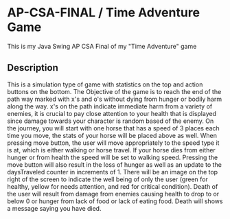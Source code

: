 # AP-CSA-FINAL / Time Adventure Game

This is my Java Swing AP CSA Final of my "Time Adventure" game

## Description

This is a simulation type of game with statistics on the top and action buttons on the bottom. The Objective of the game
is to reach the end of the path way marked with x's and o's without dying from hunger or bodily harm along the way.
x's on the path indicate immediate harm from a variety of enemies, it is crucial to pay close attention to your health 
that is displayed since damage towards your character is random based of the enemy. On the journey, you will start with one 
horse that has a speed of 3 places each time you move, the stats of your horse will be placed above as well. When pressing 
move button, the user will move appropriately to the speed type it is at, which is either walking or horse travel. If your 
horse dies from either hunger or from health the speed will be set to walking speed. Pressing the move button will also 
result in the loss of hunger as well as an update to the daysTraveled counter in increments of 1. There will be an image 
on the top right of the screen to indicate the well being of only the user (green for healthy, yellow for needs attention,
and red for critical condition). Death of the user will result from damage from enemies causing health to drop to or below 0 or 
hunger from lack of food or lack of eating food. Death will shows a message saying you have died. 
